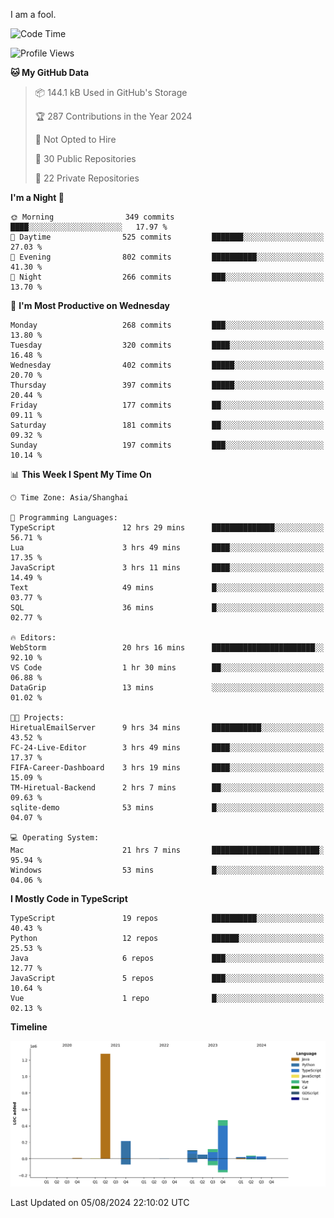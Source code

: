 I am a fool.

<!--START_SECTION:waka-->
![Code Time](http://img.shields.io/badge/Code%20Time-1%2C610%20hrs%2011%20mins-blue)

![Profile Views](http://img.shields.io/badge/Profile%20Views-1-blue)

**🐱 My GitHub Data** 

> 📦 144.1 kB Used in GitHub's Storage 
 > 
> 🏆 287 Contributions in the Year 2024
 > 
> 🚫 Not Opted to Hire
 > 
> 📜 30 Public Repositories 
 > 
> 🔑 22 Private Repositories 
 > 
**I'm a Night 🦉** 

```text
🌞 Morning                349 commits         ████░░░░░░░░░░░░░░░░░░░░░   17.97 % 
🌆 Daytime                525 commits         ███████░░░░░░░░░░░░░░░░░░   27.03 % 
🌃 Evening                802 commits         ██████████░░░░░░░░░░░░░░░   41.30 % 
🌙 Night                  266 commits         ███░░░░░░░░░░░░░░░░░░░░░░   13.70 % 
```
📅 **I'm Most Productive on Wednesday** 

```text
Monday                   268 commits         ███░░░░░░░░░░░░░░░░░░░░░░   13.80 % 
Tuesday                  320 commits         ████░░░░░░░░░░░░░░░░░░░░░   16.48 % 
Wednesday                402 commits         █████░░░░░░░░░░░░░░░░░░░░   20.70 % 
Thursday                 397 commits         █████░░░░░░░░░░░░░░░░░░░░   20.44 % 
Friday                   177 commits         ██░░░░░░░░░░░░░░░░░░░░░░░   09.11 % 
Saturday                 181 commits         ██░░░░░░░░░░░░░░░░░░░░░░░   09.32 % 
Sunday                   197 commits         ███░░░░░░░░░░░░░░░░░░░░░░   10.14 % 
```


📊 **This Week I Spent My Time On** 

```text
🕑︎ Time Zone: Asia/Shanghai

💬 Programming Languages: 
TypeScript               12 hrs 29 mins      ██████████████░░░░░░░░░░░   56.71 % 
Lua                      3 hrs 49 mins       ████░░░░░░░░░░░░░░░░░░░░░   17.35 % 
JavaScript               3 hrs 11 mins       ████░░░░░░░░░░░░░░░░░░░░░   14.49 % 
Text                     49 mins             █░░░░░░░░░░░░░░░░░░░░░░░░   03.77 % 
SQL                      36 mins             █░░░░░░░░░░░░░░░░░░░░░░░░   02.77 % 

🔥 Editors: 
WebStorm                 20 hrs 16 mins      ███████████████████████░░   92.10 % 
VS Code                  1 hr 30 mins        ██░░░░░░░░░░░░░░░░░░░░░░░   06.88 % 
DataGrip                 13 mins             ░░░░░░░░░░░░░░░░░░░░░░░░░   01.02 % 

🐱‍💻 Projects: 
HiretualEmailServer      9 hrs 34 mins       ███████████░░░░░░░░░░░░░░   43.52 % 
FC-24-Live-Editor        3 hrs 49 mins       ████░░░░░░░░░░░░░░░░░░░░░   17.37 % 
FIFA-Career-Dashboard    3 hrs 19 mins       ████░░░░░░░░░░░░░░░░░░░░░   15.09 % 
TM-Hiretual-Backend      2 hrs 7 mins        ██░░░░░░░░░░░░░░░░░░░░░░░   09.63 % 
sqlite-demo              53 mins             █░░░░░░░░░░░░░░░░░░░░░░░░   04.07 % 

💻 Operating System: 
Mac                      21 hrs 7 mins       ████████████████████████░   95.94 % 
Windows                  53 mins             █░░░░░░░░░░░░░░░░░░░░░░░░   04.06 % 
```

**I Mostly Code in TypeScript** 

```text
TypeScript               19 repos            ██████████░░░░░░░░░░░░░░░   40.43 % 
Python                   12 repos            ██████░░░░░░░░░░░░░░░░░░░   25.53 % 
Java                     6 repos             ███░░░░░░░░░░░░░░░░░░░░░░   12.77 % 
JavaScript               5 repos             ███░░░░░░░░░░░░░░░░░░░░░░   10.64 % 
Vue                      1 repo              █░░░░░░░░░░░░░░░░░░░░░░░░   02.13 % 
```



**Timeline**

![Lines of Code chart](https://raw.githubusercontent.com/VeejaLiu/VeejaLiu/master/assets/bar_graph.png)


 Last Updated on 05/08/2024 22:10:02 UTC
<!--END_SECTION:waka-->
